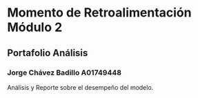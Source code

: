 # Momento de Retroalimentación Módulo 2
## Portafolio Análisis
### Jorge Chávez Badillo A01749448
Análisis y Reporte sobre el desempeño del modelo.
